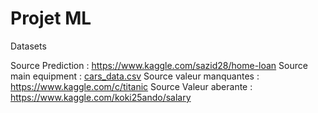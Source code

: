 # Projet ML 



Datasets 

Source Prediction : https://www.kaggle.com/sazid28/home-loan
Source main equipment : [cars_data.csv](https://github.com/moatazkrimchi/Machine_Learning/files/7964208/cars_data.csv)
Source valeur manquantes : https://www.kaggle.com/c/titanic
Source Valeur aberante : https://www.kaggle.com/koki25ando/salary
